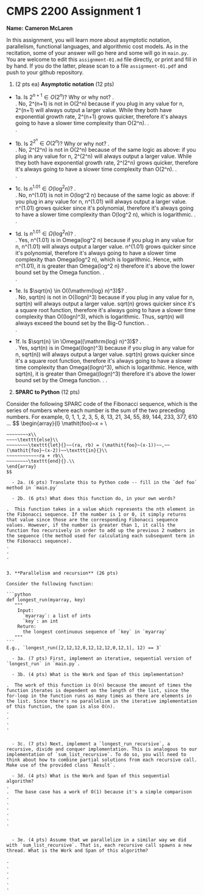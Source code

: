 

# CMPS 2200 Assignment 1

**Name:** __Cameron McLaren__


In this assignment, you will learn more about asymptotic notation, parallelism, functional languages, and algorithmic cost models. As in the recitation, some of your answer will go here and some will go in `main.py`. You are welcome to edit this `assignment-01.md` file directly, or print and fill in by hand. If you do the latter, please scan to a file `assignment-01.pdf` and push to your github repository. 
  
  

1. (2 pts ea) **Asymptotic notation** (12 pts)

  - 1a. Is $2^{n+1} \in O(2^n)$? Why or why not?
.  
.  No, 2^(n+1) is not in O(2^n) because if you plug in any value for n, 2^(n+1) will always output a larger value. While they both have exponential growth rate, 2^(n+1) grows quicker, therefore it's always going to have a slower time complexity than O(2^n).
.  
. 
  - 1b. Is $2^{2^n} \in O(2^n)$? Why or why not?
.  
.  No, 2^(2^n) is not in O(2^n) because of the same logic as above: if you plug in any value for n, 2^(2^n) will always output a larger value. While they both have exponential growth rate, 2^(2^n) grows quicker, therefore it's always going to have a slower time complexity than O(2^n).
.  
.  
  - 1c. Is $n^{1.01} \in O(\mathrm{log}^2 n)$?
.  
.  No, n^(1.01) is not in O(log^2 n) because of the same logic as above: if you plug in any value for n, n^(1.01) will always output a larger value. n^(1.01) grows quicker since it's polynomial, therefore it's always going to have a slower time complexity than O(log^2 n), which is logarithmic.
.  
.  

  - 1d. Is $n^{1.01} \in \Omega(\mathrm{log}^2 n)$?
.  
.  Yes, n^(1.01) is in Omega(log^2 n) because if you plug in any value for n, n^(1.01) will always output a larger value. n^(1.01) grows quicker since it's polynomial, therefore it's always going to have a slower time complexity than Omega(log^2 n), which is logarithmic. Hence, with n^(1.01), it is greater than Omega(log^2 n) therefore it's above the lower bound set by the Omega function.
.  
.  
  - 1e. Is $\sqrt{n} \in O((\mathrm{log} n)^3)$?
.  
.  No, sqrt(n) is not in O((logn)^3) because if you plug in any value for n, sqrt(n) will always output a larger value. sqrt(n) grows quicker since it's a square root function, therefore it's always going to have a slower time complexity than O((logn)^3), which is logarithmic. Thus, sqrt(n) will always exceed the bound set by the Big-O function.
.  
.  
  - 1f. Is $\sqrt{n} \in \Omega((\mathrm{log} n)^3)$?
.  
.  Yes, sqrt(n) is in Omega((logn)^3) because if you plug in any value for n, sqrt(n)) will always output a larger value. sqrt(n) grows quicker since it's a square root function, therefore it's always going to have a slower time complexity than Omega((logn)^3), which is logarithmic. Hence, with sqrt(n), it is greater than Omega((logn)^3) therefore it's above the lower bound set by the Omega function.
.
.


2. **SPARC to Python** (12 pts)

Consider the following SPARC code of the Fibonacci sequence, which is the series of numbers where each number is the sum of the two preceding numbers. For example, 0, 1, 1, 2, 3, 5, 8, 13, 21, 34, 55, 89, 144, 233, 377, 610 ... 
$$
\begin{array}{l}
\mathit{foo}~x =   \\
~~~~\texttt{if}{}~~x \le 1~~\texttt{then}{}\\
~~~~~~~~x\\   
~~~~\texttt{else}\\
~~~~~~~~\texttt{let}{}~~(ra, rb) = (\mathit{foo}~(x-1))~~,~~(\mathit{foo}~(x-2))~~\texttt{in}{}\\  
~~~~~~~~~~~~ra + rb\\  
~~~~~~~~\texttt{end}{}.\\
\end{array}
$$ 

  - 2a. (6 pts) Translate this to Python code -- fill in the `def foo` method in `main.py`  

  - 2b. (6 pts) What does this function do, in your own words?  

.  This function takes in a value which represents the nth element in the Fibonacci sequence. If the number is 1 or 0, it simply returns that value since those are the corresponding Fibonacci sequence values. However, if the number is greater than 1, it calls the function foo recursively in order to add up the previous 2 numbers in the sequence (the method used for calculating each subsequent term in the Fibonacci sequence).
.  
.  
.  
  

3. **Parallelism and recursion** (26 pts)

Consider the following function:

```python
def longest_run(myarray, key)
   """
    Input:
      `myarray`: a list of ints
      `key`: an int
    Return:
      the longest continuous sequence of `key` in `myarray`
   """
```
E.g., `longest_run([2,12,12,8,12,12,12,0,12,1], 12) == 3`
 
  - 3a. (7 pts) First, implement an iterative, sequential version of `longest_run` in `main.py`.  

  - 3b. (4 pts) What is the Work and Span of this implementation?

.  The work of this function is O(n) because the amount of times the function iterates is dependent on the length of the list, since the for-loop in the function runs as many times as there are elements in the list. Since there's no parallelism in the iterative implementation of this function, the span is also O(n).
.  
.  
.  
.  


  - 3c. (7 pts) Next, implement a `longest_run_recursive`, a recursive, divide and conquer implementation. This is analogous to our implementation of `sum_list_recursive`. To do so, you will need to think about how to combine partial solutions from each recursive call. Make use of the provided class `Result`.   

  - 3d. (4 pts) What is the Work and Span of this sequential algorithm?  
.  
.  The base case has a work of O(1) because it's a simple comparison
.  
.  
.  
.  
.  
.  


  - 3e. (4 pts) Assume that we parallelize in a similar way we did with `sum_list_recursive`. That is, each recursive call spawns a new thread. What is the Work and Span of this algorithm?  

.  
.  
.  
.  
.  
.  

